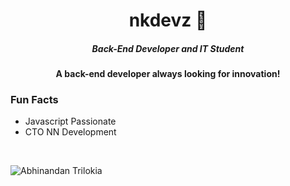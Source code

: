 <h1 align="center">nkdevz 👋</h1>

<h5 align="center">Back-End Developer and IT Student</h5>
<h4 align="center">A back-end developer always looking for innovation!<h4/>

### Fun Facts

- Javascript Passionate
- CTO NN Development

<br>
</p>

![Abhinandan Trilokia](https://raw.githubusercontent.com/Trilokia/Trilokia/379277808c61ef204768a61bbc5d25bc7798ccf1/bottom_header.svg)
<br>
</p>
